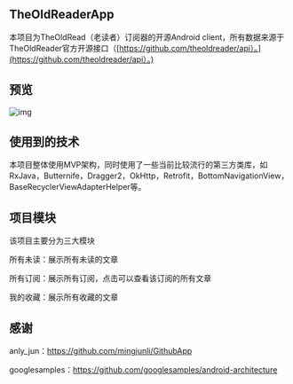 ## TheOldReaderApp

本项目为TheOldRead（老读者）订阅器的开源Android client，所有数据来源于TheOldReader官方开源接口（[https://github.com/theoldreader/api）。](https://github.com/theoldreader/api）。)

## 预览



![img](image/preview.gif)



## 使用到的技术

本项目整体使用MVP架构，同时使用了一些当前比较流行的第三方类库，如RxJava，Butternife，Dragger2，OkHttp，Retrofit，BottomNavigationView，BaseRecyclerViewAdapterHelper等。



## 项目模块

该项目主要分为三大模块

所有未读：展示所有未读的文章

所有订阅：展示所有订阅，点击可以查看该订阅的所有文章

我的收藏：展示所有收藏的文章



## 感谢

anly_jun：https://github.com/mingjunli/GithubApp

googlesamples：https://github.com/googlesamples/android-architecture





